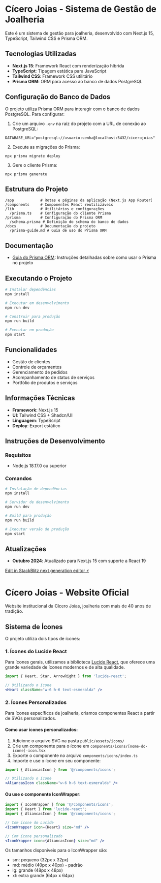 # Cícero Joias - Sistema de Gestão de Joalheria

Este é um sistema de gestão para joalheria, desenvolvido com Next.js 15, TypeScript, Tailwind CSS e Prisma ORM.

## Tecnologias Utilizadas

- **Next.js 15**: Framework React com renderização híbrida
- **TypeScript**: Tipagem estática para JavaScript
- **Tailwind CSS**: Framework CSS utilitário
- **Prisma ORM**: ORM para acesso ao banco de dados PostgreSQL

## Configuração do Banco de Dados

O projeto utiliza Prisma ORM para interagir com o banco de dados PostgreSQL. Para configurar:

1. Crie um arquivo `.env` na raiz do projeto com a URL de conexão ao PostgreSQL:
```
DATABASE_URL="postgresql://usuario:senha@localhost:5432/cicerojoias"
```

2. Execute as migrações do Prisma:
```
npx prisma migrate deploy
```

3. Gere o cliente Prisma:
```
npx prisma generate
```

## Estrutura do Projeto

```
/app            # Rotas e páginas da aplicação (Next.js App Router)
/components     # Componentes React reutilizáveis
/lib            # Utilitários e configurações
  /prisma.ts    # Configuração do cliente Prisma
/prisma         # Configuração do Prisma ORM
  /schema.prisma # Definição do schema do banco de dados
/docs           # Documentação do projeto
  /prisma-guide.md # Guia de uso do Prisma ORM
```

## Documentação

- [Guia do Prisma ORM](./docs/prisma-guide.md): Instruções detalhadas sobre como usar o Prisma no projeto

## Executando o Projeto

```bash
# Instalar dependências
npm install

# Executar em desenvolvimento
npm run dev

# Construir para produção
npm run build

# Executar em produção
npm start
```

## Funcionalidades

- Gestão de clientes
- Controle de orçamentos
- Gerenciamento de pedidos
- Acompanhamento de status de serviços
- Portfólio de produtos e serviços

## Informações Técnicas

- **Framework**: Next.js 15
- **UI**: Tailwind CSS + Shadcn/UI
- **Linguagem**: TypeScript
- **Deploy**: Export estático

## Instruções de Desenvolvimento

### Requisitos

- Node.js 18.17.0 ou superior

### Comandos

```bash
# Instalação de dependências
npm install

# Servidor de desenvolvimento
npm run dev

# Build para produção
npm run build

# Executar versão de produção
npm start
```

## Atualizações

- **Outubro 2024**: Atualizado para Next.js 15 com suporte a React 19

[Edit in StackBlitz next generation editor ⚡️](https://stackblitz.com/~/github.com/richardgms/cicerojoias)

# Cícero Joias - Website Oficial

Website institucional da Cícero Joias, joalheria com mais de 40 anos de tradição.

## Sistema de Ícones

O projeto utiliza dois tipos de ícones:

### 1. Ícones do Lucide React

Para ícones gerais, utilizamos a biblioteca [Lucide React](https://lucide.dev/), que oferece uma grande variedade de ícones modernos e de alta qualidade.

```jsx
import { Heart, Star, ArrowRight } from 'lucide-react';

// Utilizando o ícone
<Heart className="w-6 h-6 text-esmeralda" />
```

### 2. Ícones Personalizados

Para ícones específicos de joalheria, criamos componentes React a partir de SVGs personalizados.

#### Como usar ícones personalizados:

1. Adicione o arquivo SVG na pasta `public/assets/icons/`
2. Crie um componente para o ícone em `components/icons/[nome-do-icone]-icon.tsx`
3. Exporte o componente no arquivo `components/icons/index.ts`
4. Importe e use o ícone em seu componente:

```jsx
import { AliancasIcon } from '@/components/icons';

// Utilizando o ícone
<AliancasIcon className="w-6 h-6 text-esmeralda" />
```

#### Ou use o componente IconWrapper:

```jsx
import { IconWrapper } from '@/components/icons';
import { Heart } from 'lucide-react';
import { AliancasIcon } from '@/components/icons';

// Com ícone do Lucide
<IconWrapper icon={Heart} size="md" />

// Com ícone personalizado
<IconWrapper icon={AliancasIcon} size="md" />
```

Os tamanhos disponíveis para o IconWrapper são:
- sm: pequeno (32px x 32px)
- md: médio (40px x 40px) - padrão
- lg: grande (48px x 48px)
- xl: extra grande (64px x 64px)